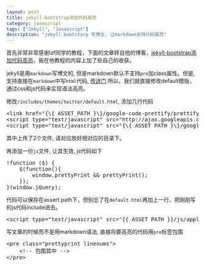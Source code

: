 ```yaml
---
layout: post
title: jekyll-bootstrap添加代码高亮
category: javascript
tags: ["Jekyll", "Javascript"]
description: "jekyll bootstarp 写博文, 让markdown支持代码高亮"
---
```


首先非常非常感谢lzf同学的教程，下面的文章转自他的博客，[jekyll-bootstrap添加代码高亮](http://heroin.so/javascript/2012/05/22/jekyll-bootstrap-code-highlighting/)，我在他教程的内容上加了些自己的收获。

jekyll是用`markdown`写博文的, 但是markdown默认不支持`pre`加class属性。但是, 支持直接在`markdown`中写`html`代码, [传送门](http://daringfireball.net/projects/markdown/syntax#html) 所以，我们就直接修改default模版，通过css和js代码来实现语法高亮。

修改`/includes/themes/twitter/default.html`, 添加几行代码

<pre class="prettyprint linenums">
&lt;link href="{\{ ASSET_PATH }\}/google-code-prettify/prettify.css" rel="stylesheet" type="text/css" media="all"&gt;
&lt;script type="text/javascript" src="http://ajax.googleapis.com/ajax/libs/jquery/1.7.2/jquery.min.js"&gt;&lt;/script&gt;
&lt;script type="text/javascript" src="{\{ ASSET_PATH }\}/google-code-prettify/prettify.js"&gt;&lt;/script&gt;
</pre>

其中上传了2个文件, 请对应放好相对应的目录下。

再添加一份`js`文件, 让其生效, js代码如下

<pre class="prettyprint linenums">
!function ($) {
    $(function(){
        window.prettyPrint &amp;&amp; prettyPrint();
    });
}(window.jQuery);
</pre>

代码可以保存在assert path下，但别忘了在`default.html`再加上一行，把刚刚写的js代码include进去。

<pre class="prettyprint linenums">
&lt;script type="text/javascript" src="{{ ASSET_PATH }}/js/application.js"&gt;&lt;/script&gt;
</pre>

写文章的时候而不是用markdown语法, 直接将要高亮的代码用`pre`标签包围

<pre class="prettyprint linenums">
&lt;pre class="prettyprint linenums"&gt;
    &lt;!-- 包围其中 --&gt;
&lt;/pre&gt;
</pre>

